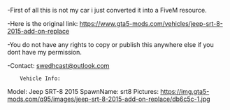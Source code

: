 -First of all this is not my car i just converted it into a FiveM resource.  

-Here is the original link: https://www.gta5-mods.com/vehicles/jeep-srt-8-2015-add-on-replace 

-You do not have any rights to copy or publish this anywhere else if you dont have my permission. 

-Contact: swedhcast@outlook.com

		Vehicle Info:
Model: Jeep SRT-8 2015
SpawnName: srt8
Pictures: https://img.gta5-mods.com/q95/images/jeep-srt-8-2015-add-on-replace/db6c5c-1.jpg
